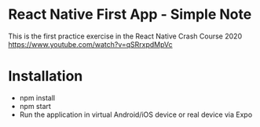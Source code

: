 # React Native First App - Simple Note
This is the first practice exercise in the React Native Crash Course 2020
https://www.youtube.com/watch?v=qSRrxpdMpVc

# Installation
- npm install  
- npm start  
- Run the application in virtual Android/iOS device or real device via Expo


